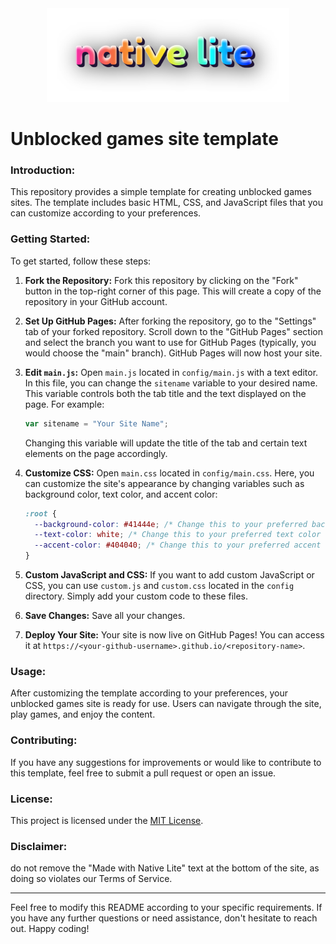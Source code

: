 <div align=center> 
<img title="a title" alt="Alt text" src="native.png" height="150" /></div>

# Unblocked games site template

### Introduction:

This repository provides a simple template for creating unblocked games sites. The template includes basic HTML, CSS, and JavaScript files that you can customize according to your preferences.

### Getting Started:

To get started, follow these steps:

1. **Fork the Repository:**
   Fork this repository by clicking on the "Fork" button in the top-right corner of this page. This will create a copy of the repository in your GitHub account.

2. **Set Up GitHub Pages:**
   After forking the repository, go to the "Settings" tab of your forked repository. Scroll down to the "GitHub Pages" section and select the branch you want to use for GitHub Pages (typically, you would choose the "main" branch). GitHub Pages will now host your site.

3. **Edit `main.js`:**
   Open `main.js` located in `config/main.js` with a text editor. In this file, you can change the `sitename` variable to your desired name. This variable controls both the tab title and the text displayed on the page. For example:

   ```javascript
   var sitename = "Your Site Name";
   ```

   Changing this variable will update the title of the tab and certain text elements on the page accordingly.

4. **Customize CSS:**
   Open `main.css` located in `config/main.css`. Here, you can customize the site's appearance by changing variables such as background color, text color, and accent color:

   ```css
   :root {
     --background-color: #41444e; /* Change this to your preferred background color */
     --text-color: white; /* Change this to your preferred text color */
     --accent-color: #404040; /* Change this to your preferred accent color */
   }
   ```

5. **Custom JavaScript and CSS:**
   If you want to add custom JavaScript or CSS, you can use `custom.js` and `custom.css` located in the `config` directory. Simply add your custom code to these files.

6. **Save Changes:**
   Save all your changes.

7. **Deploy Your Site:**
   Your site is now live on GitHub Pages! You can access it at `https://<your-github-username>.github.io/<repository-name>`.

### Usage:

After customizing the template according to your preferences, your unblocked games site is ready for use. Users can navigate through the site, play games, and enjoy the content.

### Contributing:

If you have any suggestions for improvements or would like to contribute to this template, feel free to submit a pull request or open an issue.

### License:

This project is licensed under the [MIT License](LICENSE).

### Disclaimer:

do not remove the "Made with Native Lite" text at the bottom of the site, as doing so violates our Terms of Service.

---

Feel free to modify this README according to your specific requirements. If you have any further questions or need assistance, don't hesitate to reach out. Happy coding!
